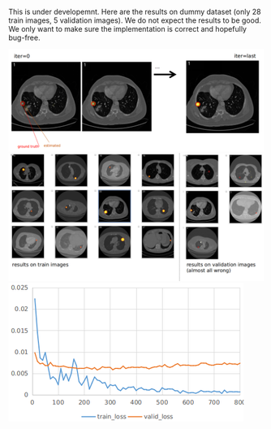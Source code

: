This is under developemnt.
Here are the results on dummy dataset (only 28 train images, 5 validation images).
We do not expect the results to be good. We only want to make sure the implementation is correct and hopefully bug-free.

![image](/version.0/docs/images/0000.png)
![image](/version.0/docs/images/0001.png)
![image](/version.0/docs/images/0002.png)
